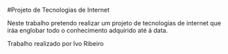 #Projeto de Tecnologias de Internet

Neste trabalho pretendo realizar um projeto de tecnologias de internet que iráa englobar todo o conhecimento adquirido até á data.

Trabalho realizado por Ivo Ribeiro
